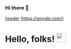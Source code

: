 ### Hi there 👋

[header](https://avatars1.githubusercontent.com/u/37880263 "Header") (https://google.com/)

# Hello, folks! <img src="https://raw.githubusercontent.com/MartinHeinz/MartinHeinz/master/wave.gif" width="30px">
